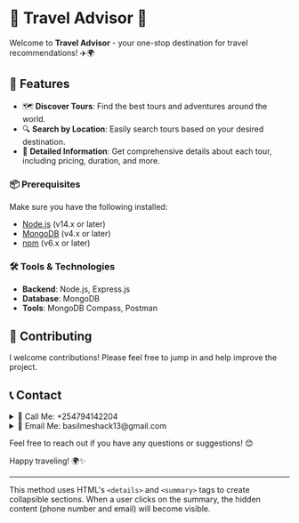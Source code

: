 # 🌟 Travel Advisor 🌟

Welcome to **Travel Advisor** - your one-stop destination for travel recommendations! ✈️🌍

## 🎉 Features

- 🗺️ **Discover Tours**: Find the best tours and adventures around the world.
- 🔍 **Search by Location**: Easily search tours based on your desired destination.
- 📝 **Detailed Information**: Get comprehensive details about each tour, including pricing, duration, and more.

### 📦 Prerequisites

Make sure you have the following installed:

- [Node.js](https://nodejs.org/) (v14.x or later)
- [MongoDB](https://www.mongodb.com/) (v4.x or later)
- [npm](https://www.npmjs.com/) (v6.x or later)

### 🛠️ Tools & Technologies

- **Backend**: Node.js, Express.js
- **Database**: MongoDB
- **Tools**: MongoDB Compass, Postman

## 🤝 Contributing

I welcome contributions! Please feel free to jump in and help improve the project.

## 📞 Contact

<details>
  <summary>📱 Call Me: +254794142204</summary>
  [Call Me: +254794142204](tel:+254794142204)
</details>

<details>
  <summary>📧 Email Me: basilmeshack13@gmail.com</summary>
  [Email Me: basilmeshack13@gmail.com](mailto:basilmeshack13@gmail.com)
</details>

Feel free to reach out if you have any questions or suggestions! 😊

Happy traveling! 🌍✨

---

This method uses HTML's `<details>` and `<summary>` tags to create collapsible sections. When a user clicks on the summary, the hidden content (phone number and email) will become visible.